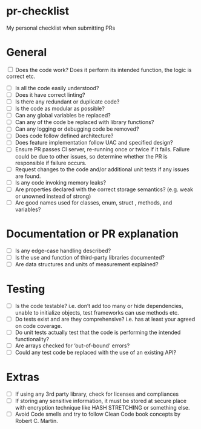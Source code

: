 # pr-checklist
My personal checklist when submitting PRs 
# **General**

 <input type="checkbox" />  Does the code work? Does it perform its intended function, the logic is correct etc.
- [ ]  Is all the code easily understood?
- [ ]  Does it have correct linting?
- [ ]  Is there any redundant or duplicate code?
- [ ]  Is the code as modular as possible?
- [ ]  Can any global variables be replaced?
- [ ]  Can any of the code be replaced with library functions?
- [ ]  Can any logging or debugging code be removed?
- [ ]  Does code follow defined architecture?
- [ ]  Does feature implementation follow UAC and specified design?
- [ ]  Ensure PR passes CI server, re-running once or twice if it fails. Failure could be due to other issues, so determine whether the PR is responsible if failure occurs.
- [ ]  Request changes to the code and/or additional unit tests if any issues are found.
- [ ]  Is any code invoking memory leaks?
- [ ]  Are properties declared with the correct storage semantics? (e.g. weak or unowned instead of strong)
- [ ]  Are good names used for classes, enum, struct , methods, and variables?

# **Documentation or PR explanation**

- [ ]  Is any edge-case handling described?
- [ ]  Is the use and function of third-party libraries documented?
- [ ]  Are data structures and units of measurement explained?

# **Testing**

- [ ]  Is the code testable? i.e. don’t add too many or hide dependencies, unable to initialize objects, test frameworks can use methods etc.
- [ ]  Do tests exist and are they comprehensive? i.e. has at least your agreed on code coverage.
- [ ]  Do unit tests actually test that the code is performing the intended functionality?
- [ ]  Are arrays checked for ‘out-of-bound’ errors?
- [ ]  Could any test code be replaced with the use of an existing API?

# Extras

- [ ]  If using any 3rd party library, check for licenses and compliances
- [ ]  If storing any sensitive information, it must be stored at secure place with encryption technique like HASH STRETCHING or something else.
- [ ]  Avoid Code smells and try to follow Clean Code book concepts by Robert C. Martin.
